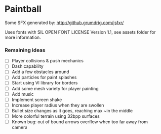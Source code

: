 # Paintball

Some SFX generated by: http://github.grumdrig.com/jsfxr/

Uses fonts with SIL OPEN FONT LICENSE Version 1.1, see assets folder for more information.

### Remaining ideas

- [ ] Player collisions & push mechanics
- [ ] Dash capability
- [ ] Add a few obstacles around
- [ ] Add particles for paint splashes
- [ ] Start using VI library for borders
- [ ] Add some mesh variety for player painting
- [ ] Add music
- [ ] Implement screen shake
- [ ] Increase player radius when they are swollen
- [ ] Bullet size changes as it goes, reaching max ~in the middle
- [ ] More colorful terrain using 32bpp surfaces
- [ ] Known bug: out of bound arrows overflow when too far away from camera